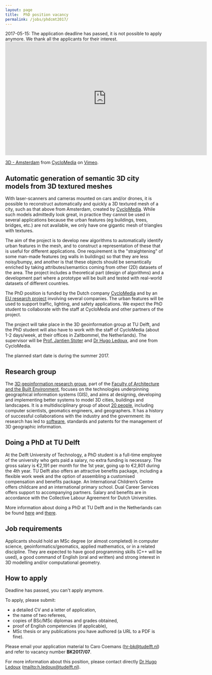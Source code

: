 ```yaml
---
layout: page
title:  PhD position vacancy
permalink: /jobs/phdcmt2017/
---
```


<div class="alert alert-danger" role="alert">2017-05-15: The application deadline has passed, it is not possible to apply anymore. We thank all the applicants for their interest.</div>

<iframe src="https://player.vimeo.com/video/146221307?color=ff9933" width="640" height="360" frameborder="0" webkitallowfullscreen mozallowfullscreen allowfullscreen></iframe>
<p><a href="https://vimeo.com/146221307">3D - Amsterdam</a> from <a href="https://vimeo.com/cyclomedia">CycloMedia</a> on <a href="https://vimeo.com">Vimeo</a>.</p>



## Automatic generation of semantic 3D city models from 3D textured meshes


With laser-scanners and cameras mounted on cars and/or drones, it is possible to reconstruct automatically and quickly a 3D textured mesh of a city, such as that above from Amsterdam, created by [CycloMedia](http://www.cyclomedia.com).
While such models admittedly look great, in practice they cannot be used in several applications because the urban features (eg buildings, trees, bridges, etc.) are not available, we only have one gigantic mesh of triangles with textures.

The aim of the project is to develop new algorithms to automatically identify urban features in the mesh, and to construct a representation of these that is useful for different applications.
One requirement is the "straightening" of some man-made features (eg walls in buildings) so that they are less noisy/bumpy, and another is that these objects should be semantically enriched by taking attributes/semantics coming from other (2D) datasets of the area.
The project includes a theoretical part (design of algorithms) and a development part where a prototype will be built and tested with real-world datasets of different countries.

The PhD position is funded by the Dutch company [CycloMedia](http://www.cyclomedia.com) and by an [EU research project](https://itea3.org/project/ps-crimson.html) involving several companies.
The urban features will be used to support traffic, lighting, and safety applications.
We expect the PhD student to collaborate with the staff at CycloMedia and other partners of the project.

The project will take place in the 3D geoinformation group at TU Delft, and the PhD student will also have to work with the staff of CycloMedia (about 1-2 days/week, at their offices in Zaltbommel, the Netherlands).
The supervisor will be [Prof. Jantien Stoter](https://3d.bk.tudelft.nl/jstoter) and [Dr Hugo Ledoux](https://3d.bk.tudelft.nl/hledoux), and one from CycloMedia.

The planned start date is during the summer 2017.


## Research group

The [3D geoinformation research group](https://3d.bk.tudelft.nl), part of the [Faculty of Architecture and the Built Environment](http://www.bk.tudelft.nl/en), focuses on the technologies underpinning geographical information systems (GIS), and aims at designing, developing and implementing better systems to model 3D cities, buildings and landscapes.
It is a multidisciplinary group of about [20 people](/about/), including computer scientists, geomatics engineers, and geographers.
It has a history of successful collaborations with the industry and the government: its research has led to [software](https://github.com/tudelft3d), standards and patents for the management of 3D geographic information.


## Doing a PhD at TU Delft

At the Delft University of Technology, a PhD student is a full-time employee of the university who gets paid a salary, no extra funding is necessary.
The gross salary is €2,191 per month for the 1st year, going up to €2,801 during the 4th year.
TU Delft also offers an attractive benefits package, including a flexible work week and the option of assembling a customised compensation and benefits package.
An International Children’s Centre offers childcare and an international primary school. Dual Career Services offers support to accompanying partners. Salary and benefits are in accordance with the Collective Labour Agreement for Dutch Universities.

More information about doing a PhD at TU Delft and in the Netherlands can be found [here](http://www.graduateschool.tudelft.nl) and [there](http://www.studyinholland.nl/education-system/degrees/phd).


## Job requirements

Applicants should hold an MSc degree (or almost completed) in computer science, geoinformatics/geomatics, applied mathematics, or in a related discipline.
They are expected to have good programming skills (C++ will be used), a good command of English (oral and written) and strong interest in 3D modelling and/or computational geometry.


## How to apply

<div class="alert alert-danger" role="alert">
Deadline has passed, you can't apply anymore.
</div>

To apply, please submit: 

- a detailed CV and a letter of application,
- the name of two referees,
- copies of BSc/MSc diplomas and grades obtained,
- proof of English competencies (if applicable),
- MSc thesis or any publications you have authored (a URL to a PDF is fine).

Please email your application material to Caro Coemans (<hr-bk@tudelft.nl>) and refer to vacancy number __BK2017/07__.

For more information about this position, please contact directly [Dr Hugo Ledoux](https://3d.bk.tudelft.nl/hledoux) (<mailto:h.ledoux@tudelft.nl>).


